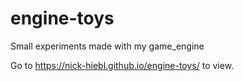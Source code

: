 # engine-toys
Small experiments made with my game_engine

Go to https://nick-hiebl.github.io/engine-toys/ to view.
